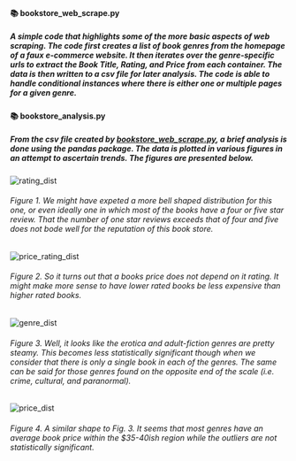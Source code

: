 #### :books: bookstore_web_scrape.py
##### A simple code that highlights some of the more basic aspects of web scraping. The code first creates a list of book genres from the homepage of a faux e-commerce website. It then iterates over the genre-specific urls to extract the *Book Title*, *Rating*, and *Price* from each container. The data is then written to a csv file for later analysis. The code is able to handle conditional instances where there is either one or multiple pages for a given genre. 

#### :books: bookstore_analysis.py

##### From the csv file created by [bookstore_web_scrape.py](https://github.com/Josh-Em/web-scrape-basics/blob/main/bookstore_web_scrape.py), a brief analysis is done using the pandas package. The data is plotted in various figures in an attempt to ascertain trends. The figures are presented below. 

![rating_dist](https://user-images.githubusercontent.com/98699929/153882568-885b2613-a51a-40bb-9778-a5e9f623ba03.png)

###### Figure 1. We might have expeted a more bell shaped distribution for this one, or even ideally one in which most of the books have a four or five star review. That the number of one star reviews exceeds that of four and five does not bode well for the reputation of this book store. 

![price_rating_dist](https://user-images.githubusercontent.com/98699929/153882566-d4832fed-4e06-482e-9086-9a1c091b2a7f.png)

###### Figure 2. So it turns out that a books price does not depend on it rating. It might make more sense to have lower rated books be less expensive than higher rated books. 

![genre_dist](https://user-images.githubusercontent.com/98699929/153882561-04f56c16-4a38-4a17-afd0-9529ef6b30e4.png)

###### Figure 3. Well, it looks like the erotica and adult-fiction genres are pretty steamy. This becomes less statistically significant though when we consider that there is only a single book in each of the genres. The same can be said for those genres found on the opposite end of the scale (i.e. crime, cultural, and paranormal).

![price_dist](https://user-images.githubusercontent.com/98699929/153882564-1e9b9528-d08a-4ef0-8fc4-43772b00e87a.png)

###### Figure 4. A similar shape to Fig. 3. It seems that most genres have an average book price within the $35-40ish region while the outliers are not statistically significant. 




